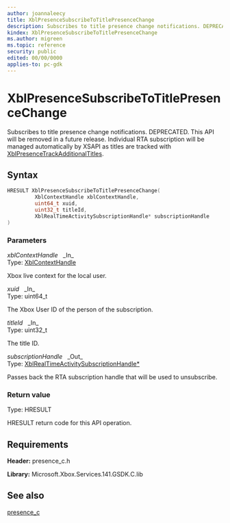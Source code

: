 ```yaml
---
author: joannaleecy
title: XblPresenceSubscribeToTitlePresenceChange
description: Subscribes to title presence change notifications. DEPRECATED. This API will be removed in a future release. Individual RTA subscription will be managed automatically by XSAPI as titles are tracked with [XblPresenceTrackAdditionalTitles](xblpresencetrackadditionaltitles.md).
kindex: XblPresenceSubscribeToTitlePresenceChange
ms.author: migreen
ms.topic: reference
security: public
edited: 00/00/0000
applies-to: pc-gdk
---
```


# XblPresenceSubscribeToTitlePresenceChange  

Subscribes to title presence change notifications. DEPRECATED. This API will be removed in a future release. Individual RTA subscription will be managed automatically by XSAPI as titles are tracked with [XblPresenceTrackAdditionalTitles](xblpresencetrackadditionaltitles.md).  

## Syntax  
  
```cpp
HRESULT XblPresenceSubscribeToTitlePresenceChange(  
         XblContextHandle xblContextHandle,  
         uint64_t xuid,  
         uint32_t titleId,  
         XblRealTimeActivitySubscriptionHandle* subscriptionHandle  
)  
```  
  
### Parameters  
  
*xblContextHandle* &nbsp;&nbsp;\_In\_  
Type: [XblContextHandle](../../types_c/handles/xblcontexthandle.md)  
  
Xbox live context for the local user.  
  
*xuid* &nbsp;&nbsp;\_In\_  
Type: uint64_t  
  
The Xbox User ID of the person of the subscription.  
  
*titleId* &nbsp;&nbsp;\_In\_  
Type: uint32_t  
  
The title ID.  
  
*subscriptionHandle* &nbsp;&nbsp;\_Out\_  
Type: [XblRealTimeActivitySubscriptionHandle*](../../real_time_activity_c/handles/xblrealtimeactivitysubscriptionhandle.md)  
  
Passes back the RTA subscription handle that will be used to unsubscribe.  
  
  
### Return value  
Type: HRESULT
  
HRESULT return code for this API operation.
  
## Requirements  
  
**Header:** presence_c.h
  
**Library:** Microsoft.Xbox.Services.141.GSDK.C.lib
  
## See also  
[presence_c](../presence_c_members.md)  
  
  